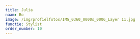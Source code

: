 ```yaml
---
title: Julia
naam: Bo
image: /img/profielfotos/IMG_0360_0000s_0006_Layer 11.jpg
functie: Stylist
order_number: 10
---
```

